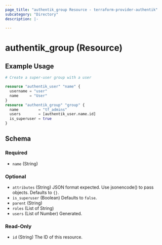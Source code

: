 ```yaml
---
page_title: "authentik_group Resource - terraform-provider-authentik"
subcategory: "Directory"
description: |-
  
---
```


# authentik_group (Resource)



## Example Usage

```terraform
# Create a super-user group with a user

resource "authentik_user" "name" {
  username = "user"
  name     = "User"
}
resource "authentik_group" "group" {
  name         = "tf_admins"
  users        = [authentik_user.name.id]
  is_superuser = true
}
```

<!-- schema generated by tfplugindocs -->
## Schema

### Required

- `name` (String)

### Optional

- `attributes` (String) JSON format expected. Use jsonencode() to pass objects. Defaults to `{}`.
- `is_superuser` (Boolean) Defaults to `false`.
- `parent` (String)
- `roles` (List of String)
- `users` (List of Number) Generated.

### Read-Only

- `id` (String) The ID of this resource.
